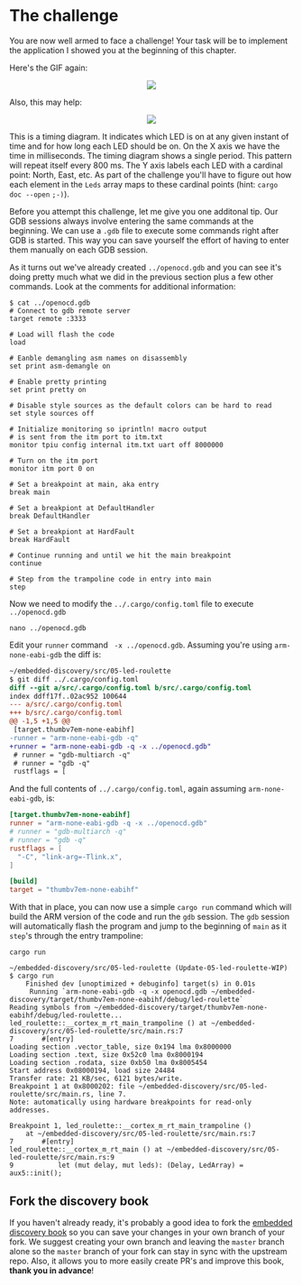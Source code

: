 # The challenge

You are now well armed to face a challenge! Your task will be to implement the application I showed
you at the beginning of this chapter.

Here's the GIF again:

<p align="center">
<img src="https://i.imgur.com/0k1r2Lc.gif">
</p>

Also, this may help:

<p align="center">
<img class="white_bg" src="../assets/timing-diagram.png">
</p>

This is a timing diagram. It indicates which LED is on at any given instant of time and for how long
each LED should be on. On the X axis we have the time in milliseconds. The timing diagram shows a
single period. This pattern will repeat itself every 800 ms. The Y axis labels each LED with a
cardinal point: North, East, etc. As part of the challenge you'll have to figure out how each
element in the `Leds` array maps to these cardinal points (hint: `cargo doc --open` `;-)`).

Before you attempt this challenge, let me give you one additonal tip. Our GDB sessions always involve
entering the same commands at the beginning. We can use a `.gdb` file to execute some commands
right after GDB is started. This way you can save yourself the effort of having to enter them
manually on each GDB session.

As it turns out we've already created `../openocd.gdb` and you can see it's doing 
pretty much what we did in the previous section plus a few other commands. Look at
the comments for additional information:

``` console
$ cat ../openocd.gdb
# Connect to gdb remote server
target remote :3333

# Load will flash the code
load

# Eanble demangling asm names on disassembly
set print asm-demangle on

# Enable pretty printing
set print pretty on

# Disable style sources as the default colors can be hard to read
set style sources off

# Initialize monitoring so iprintln! macro output
# is sent from the itm port to itm.txt
monitor tpiu config internal itm.txt uart off 8000000

# Turn on the itm port
monitor itm port 0 on

# Set a breakpoint at main, aka entry
break main

# Set a breakpiont at DefaultHandler
break DefaultHandler

# Set a breakpiont at HardFault
break HardFault

# Continue running and until we hit the main breakpoint
continue

# Step from the trampoline code in entry into main
step

```

Now we need to modify the `../.cargo/config.toml` file to execute `../openocd.gdb`
``` console
nano ../openocd.gdb
```

Edit your `runner` command ` -x ../openocd.gdb`.
Assuming you're using `arm-none-eabi-gdb` the diff is:
``` diff
~/embedded-discovery/src/05-led-roulette
$ git diff ../.cargo/config.toml
diff --git a/src/.cargo/config.toml b/src/.cargo/config.toml
index ddff17f..02ac952 100644
--- a/src/.cargo/config.toml
+++ b/src/.cargo/config.toml
@@ -1,5 +1,5 @@
 [target.thumbv7em-none-eabihf]
-runner = "arm-none-eabi-gdb -q"
+runner = "arm-none-eabi-gdb -q -x ../openocd.gdb"
 # runner = "gdb-multiarch -q"
 # runner = "gdb -q"
 rustflags = [
```

And the full contents of `../.cargo/config.toml`, again
assuming `arm-none-eabi-gdb`, is:
``` toml
[target.thumbv7em-none-eabihf]
runner = "arm-none-eabi-gdb -q -x ../openocd.gdb"
# runner = "gdb-multiarch -q"
# runner = "gdb -q"
rustflags = [
  "-C", "link-arg=-Tlink.x",
]

[build]
target = "thumbv7em-none-eabihf"

```

With that in place, you can now use a simple `cargo run` command which will build
the ARM version of the code and run the `gdb` session. The `gdb` session will
automatically flash the program and jump to the beginning of `main` as it `step`'s
through the entry trampoline:

``` console
cargo run
```

``` console
~/embedded-discovery/src/05-led-roulette (Update-05-led-roulette-WIP)
$ cargo run
    Finished dev [unoptimized + debuginfo] target(s) in 0.01s
     Running `arm-none-eabi-gdb -q -x openocd.gdb ~/embedded-discovery/target/thumbv7em-none-eabihf/debug/led-roulette`
Reading symbols from ~/embedded-discovery/target/thumbv7em-none-eabihf/debug/led-roulette...
led_roulette::__cortex_m_rt_main_trampoline () at ~/embedded-discovery/src/05-led-roulette/src/main.rs:7
7       #[entry]
Loading section .vector_table, size 0x194 lma 0x8000000
Loading section .text, size 0x52c0 lma 0x8000194
Loading section .rodata, size 0xb50 lma 0x8005454
Start address 0x08000194, load size 24484
Transfer rate: 21 KB/sec, 6121 bytes/write.
Breakpoint 1 at 0x8000202: file ~/embedded-discovery/src/05-led-roulette/src/main.rs, line 7.
Note: automatically using hardware breakpoints for read-only addresses.

Breakpoint 1, led_roulette::__cortex_m_rt_main_trampoline ()
    at ~/embedded-discovery/src/05-led-roulette/src/main.rs:7
7       #[entry]
led_roulette::__cortex_m_rt_main () at ~/embedded-discovery/src/05-led-roulette/src/main.rs:9
9           let (mut delay, mut leds): (Delay, LedArray) = aux5::init();
```

## Fork the discovery book

If you haven't already ready, it's probably a good idea to fork
the [embedded discovery book](https://github.com/rust-embedded/discovery) so you
can save your changes in your own branch of your fork. We suggest creating
your own branch and leaving the `master` branch alone so the `master` branch
of your fork can stay in sync with the upstream repo. Also, it allows you to
more easily create PR's and improve this book, **thank you in advance**!
